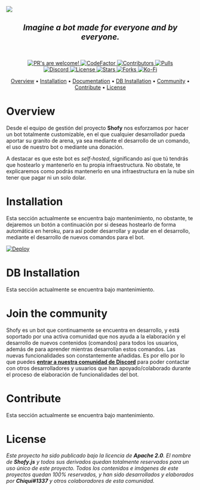 <a href="https://ko-fi.com/P5P6582OC">
  <img src="https://cdn.discordapp.com/attachments/821805150087282708/863140389930270740/shofy.png">
</a>
<div align="center">
  <h2><i>Imagine a bot made for everyone and by everyone.</i></h2>
<br/>
  <p>
    <a href="https://github.com/chiquicalris-dev/shofy/pulls">
      <img src="https://img.shields.io/badge/PRs-welcome!-10AF6F" alt="PR's are welcome!" />
    </a>
    <a href="https://www.codefactor.io/repository/github/chiquicalris-dev/shofy">
      <img src="https://www.codefactor.io/repository/github/chiquicalris-dev/shofy/badge" alt="CodeFactor" />
    </a>
    <a href="https://github.com/chiquicalris-dev/shofy/pulls">
      <img src="https://img.shields.io/github/contributors/chiquicalris-dev/shofy?color=10AF6F" alt="Contributors" />
    </a>
    <a href="https://github.com/chiquicalris-dev/shofy/pulls">
      <img src="https://img.shields.io/github/issues-pr/chiquicalris-dev/shofy?color=10AF6F" alt="Pulls" />
    </a>
  <br>
    <a href="https://discord.gg/3FBGND2">
      <img src="https://img.shields.io/discord/529318779620950036.svg?label=&logo=discord&logoColor=ffffff&color=5865F2&labelColor=2c2f33" alt="Discord" />
    </a>
    <a href="https://www.apache.org/licenses/LICENSE-2.0">
      <img src="https://img.shields.io/badge/License-Apache%202.0-5865F2" alt="License" />
    </a>
    <a href="https://github.com/chiquicalris-dev/shofy/stargazers">
      <img src="https://img.shields.io/github/stars/chiquicalris-dev/shofy?color=5865F2&label=Stars" alt="Stars" />
    </a>
    <a href="https://github.com/chiquicalris-dev/shofy/network/members">
      <img src="https://img.shields.io/github/forks/chiquicalris-dev/shofy?color=5865F2&label=Forks" alt="Forks" />
    </a>
    <a href="https://ko-fi.com/chiquidev">
      <img src="https://img.shields.io/badge/Support%20us%20on-ko--fi-red" alt="Ko-Fi" />
    </a>
 </p>
  <p align="center">
    <a href="#overview">Overview</a>
    • <a href="#installation">Installation</a>
    • <a href="">Documentation</a>
    • <a href="#DB Installation">DB Installation</a>
    • <a href="#join the community">Community</a>
    • <a href="#Contribute">Contribute</a>
    • <a href="#license">License</a>
  </p>
</div>

# Overview

Desde el equipo de gestión del proyecto **Shofy** nos esforzamos por hacer un bot totalmente customizable, en el que cualquier desarrollador pueda aportar su granito de arena, ya sea mediante el desarrollo de un comando, el uso de nuestro bot o mediante una donación.

A destacar es que este bot es _self-hosted_, significando así que tú tendrás que hostearlo y mantenerlo en tu propia infraestructura. No obstate, te explicaremos como podrás mantenerlo en una infraestructura en la nube sin tener que pagar ni un solo dolar.

# Installation

Esta sección actualmente se encuentra bajo mantenimiento, no obstante, te dejaremos un botón a continuación por si deseas hostearlo de forma automática en heroku, para así poder desarrollar y ayudar en el desarrollo, mediante el desarrollo de nuevos comandos para el bot.

<a href="https://heroku.com/deploy">
  <img src="https://img.shields.io/badge/Deploy-to%20heroku!-3B2F63" alt="Deploy">
</a>

# DB Installation

Esta sección actualmente se encuentra bajo mantenimiento.

# Join the community

Shofy es un bot que continuamente se encuentra en desarrollo, y está soportado por una activa comunidad que nos ayuda a la elaboración y el desarrollo de nuevos contenidos (comandos) para todos los usuarios, además de para aprender mientras desarrollan estos comandos. Las nuevas funcionalidades son constantemente añadidas. Es por ello por lo que puedes **[entrar a nuestra comunidad de Discord](https://discord.gg/Chiqui)** para poder contactar con otros desarrolladores y usuarios que han apoyado/colaborado durante el proceso de elaboración de funcionalidades del bot.

# Contribute

Esta sección actualmente se encuentra bajo mantenimiento.

# License

_Este proyecto ha sido publicado bajo la licencia de **Apache 2.0**. El nombre de **Shofy.js** y todos sus derivados quedan totalmente reservados para un uso único de este proyecto. Todos los contenidos e imágenes de este proyectos quedan 100% reservados, y han sido desarrollados y elaborados por **Chiqui#1337** y otros colaboradores de esta comunidad._
